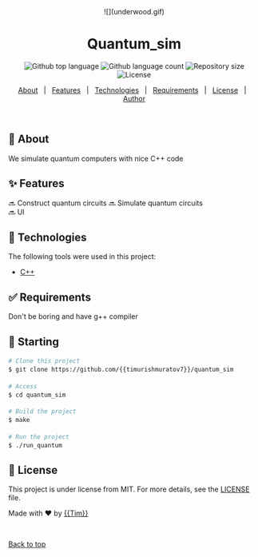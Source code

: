 <div align="center" id="top"> 
  ![](underwood.gif)
</div>

<h1 align="center">Quantum_sim</h1>

<p align="center">
  <img alt="Github top language" src="https://img.shields.io/github/languages/top/{{timurishmuratov7}}/quantum_sim?color=56BEB8">

  <img alt="Github language count" src="https://img.shields.io/github/languages/count/{{timurishmuratov7}}/quantum_sim?color=56BEB8">

  <img alt="Repository size" src="https://img.shields.io/github/repo-size/{{timurishmuratov7}}/quantum_sim?color=56BEB8">

  <img alt="License" src="https://img.shields.io/github/license/{{timurishmuratov7}}/quantum_sim?color=56BEB8">

  <!-- <img alt="Github issues" src="https://img.shields.io/github/issues/{{timurishmuratov7}}/quantum_sim?color=56BEB8" /> -->

  <!-- <img alt="Github forks" src="https://img.shields.io/github/forks/{{timurishmuratov7}}/quantum_sim?color=56BEB8" /> -->

  <!-- <img alt="Github stars" src="https://img.shields.io/github/stars/{{timurishmuratov7}}/quantum_sim?color=56BEB8" /> -->
</p>

<!-- Status -->

<!-- <h4 align="center"> 
	🚧  Quantum_sim 🚀 Under construction...  🚧
</h4> 

<hr> -->

<p align="center">
  <a href="#dart-about">About</a> &#xa0; | &#xa0; 
  <a href="#sparkles-features">Features</a> &#xa0; | &#xa0;
  <a href="#rocket-technologies">Technologies</a> &#xa0; | &#xa0;
  <a href="#white_check_mark-requirements">Requirements</a> &#xa0; | &#xa0;
  <a href="#memo-license">License</a> &#xa0; | &#xa0;
  <a href="https://github.com/{{timurishmuratov7}}" target="_blank">Author</a>
</p>

<br>

## :dart: About ##

We simulate quantum computers with nice C++ code

## :sparkles: Features ##

:soon: Construct quantum circuits 
:soon: Simulate quantum circuits\
:soon: UI

## :rocket: Technologies ##

The following tools were used in this project:

- [C++](https://cplusplus.com/)

## :white_check_mark: Requirements ##

Don't be boring and have g++ compiler

## :checkered_flag: Starting ##

```bash
# Clone this project
$ git clone https://github.com/{{timurishmuratov7}}/quantum_sim

# Access
$ cd quantum_sim

# Build the project
$ make

# Run the project
$ ./run_quantum
```

## :memo: License ##

This project is under license from MIT. For more details, see the [LICENSE](LICENSE.md) file.


Made with :heart: by <a href="https://github.com/{{timurishmuratov7}}" target="_blank">{{Tim}}</a>

&#xa0;

<a href="#top">Back to top</a>

